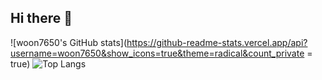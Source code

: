 ## Hi there 👋

<!--
**woon7650/woon7650** is a ✨ _special_ ✨ repository because its `README.md` (this file) appears on your GitHub profile.

Here are some ideas to get you started:

- 🔭 I’m currently working on ...
- 🌱 I’m currently learning ...
- 👯 I’m looking to collaborate on ...
- 🤔 I’m looking for help with ...
- 💬 Ask me about ...
- 📫 How to reach me: ...
- 😄 Pronouns: ...
- ⚡ Fun fact: ...
-->


![woon7650's GitHub stats](https://github-readme-stats.vercel.app/api?username=woon7650&show_icons=true&theme=radical&count_private = true)
![Top Langs](https://github-readme-stats.vercel.app/api/top-langs/?username=woon7650&layout=compact)
